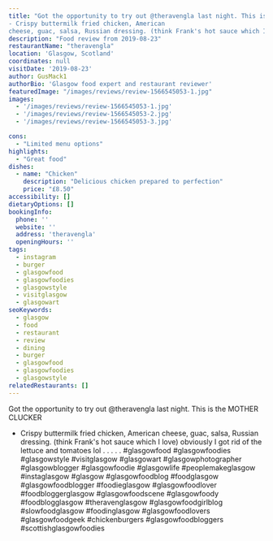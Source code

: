 ```yaml
---
title: "Got the opportunity to try out @theravengla last night. This is the MOTHER CLUCKER- Crispy buttermilk fried chicken, Americancheese, guac, salsa, Russian dressing. (think Frank's hot sauce which I love) obviously I got rid of the lettuce and tomatoes lol ."
description: "Food review from 2019-08-23"
restaurantName: "theravengla"
location: 'Glasgow, Scotland'
coordinates: null
visitDate: '2019-08-23'
author: GusMack1
authorBio: 'Glasgow food expert and restaurant reviewer'
featuredImage: "/images/reviews/review-1566545053-1.jpg"
images:
  - '/images/reviews/review-1566545053-1.jpg'
  - '/images/reviews/review-1566545053-2.jpg'
  - '/images/reviews/review-1566545053-3.jpg'

cons:
  - "Limited menu options"
highlights:
  - "Great food"
dishes:
  - name: "Chicken"
    description: "Delicious chicken prepared to perfection"
    price: "£8.50"
accessibility: []
dietaryOptions: []
bookingInfo:
  phone: ''
  website: ''
  address: 'theravengla'
  openingHours: ''
tags:
  - instagram
  - burger
  - glasgowfood
  - glasgowfoodies
  - glasgowstyle
  - visitglasgow
  - glasgowart
seoKeywords:
  - glasgow
  - food
  - restaurant
  - review
  - dining
  - burger
  - glasgowfood
  - glasgowfoodies
  - glasgowstyle
relatedRestaurants: []
---
```

Got the opportunity to try out @theravengla last night. This is the MOTHER CLUCKER- Crispy buttermilk fried chicken, Americancheese, guac, salsa, Russian dressing. (think Frank's hot sauce which I love) obviously I got rid of the lettuce and tomatoes lol .
.
.
.
.
#glasgowfood #glasgowfoodies #glasgowstyle #visitglasgow #glasgowart #glasgowphotographer #glasgowblogger #glasgowfoodie #glasgowlife #peoplemakeglasgow #instaglasgow #glasgow #glasgowfoodblog #foodglasgow #glasgowfoodblogger #foodieglasgow #glasgowfoodlover #foodbloggerglasgow #glasgowfoodscene #glasgowfoody #foodblogglasgow #theravenglasgow #glasgowfoodgirlblog #slowfoodglasgow #foodinglasgow #glasgowfoodlovers #glasgowfoodgeek #chickenburgers #glasgowfoodbloggers #scottishglasgowfoodies
